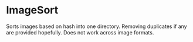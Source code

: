# ImageSort
Sorts images based on hash into one directory. Removing duplicates if any are provided hopefully. Does not work across image formats.
